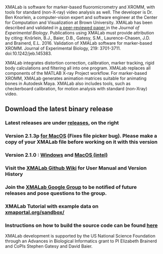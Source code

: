 XMALab is software for marker-based fluoromicrometry and XROMM, with tools for standard (non-X-ray) video analysis as well. The developer is Dr. Ben Knorlein, a computer-vision expert and software engineer at the Center for Computation and Visualization at Brown University. XMALab has been described and validated in [a peer-reviewed paper ](http://jeb.biologists.org/content/early/2016/09/21/jeb.145383) in the *Journal of Experimental Biology*. Publications using XMALab must provide attribution by citing: Knšrlein, B.J., Baier, D.B., Gatesy, S.M., Laurence-Chasen, J.D. and Brainerd, E.L. 2016. Validation of XMALab software for marker-based XROMM. Journal of Experimental Biology, 219: 3701-3711. doi:10.1242/jeb.145383.

XMALab integrates distortion correction, calibration, marker tracking, rigid body calculations and filtering all into one program. XMALab replaces all
components of the MATLAB X-ray Project workflow. For marker-based XROMM, XMALab generates animation matrices suitable for animating bones in Autodesk Maya. XMALab also includes tools, such as checkerboard calibration, for motion analysis with standard (non-Xray) video.
## Download the latest binary release #
### Latest releases are under [releases](https://github.com/XROMMPackages/xmalab/releases), on the right
### Version 2.1.3p [for MacOS](https://github.com/XROMMPackages/xmalab/releases/download/v2.1.3p/XMALab2.1.3p_MacOS15.4_workaround.dmg) (Fixes file picker bug). Please make a copy of your XMALab file before working on it with this version
### Version 2.1.0 :  [Windows](https://github.com/XROMMPackages/xmalab/releases/download/v2.1.3p/XMALab_Setup-2.1.0.msi) and [MacOS (intel)](https://github.com/XROMMPackages/xmalab/releases/download/v2.1.0/XMALab_2.1.0.dmg)

### Visit the [XMALab Github Wiki](https://github.com/XROMMPackages/xmalab/wiki) for User Manual and Version History
### Join the [XMALab Google Group](https://groups.google.com/a/brown.edu/forum/?hl=en#!forum/xmalab) to be notified of future releases and pose questions to the group.
### XMALab Tutorial with example data on [xmaportal.org/sandbox/](http://xmaportal.org/sandbox/larequest.php?request=explorePublicStudy&StudyID=49&instit=SANDBOX1)
### Instructions on how to build the source code can be found [here](https://github.com/XROMMPackages/xmalab/wiki/Instructions%20for%20developers)

XMALab development is supported by the US National Science Foundation through an Advances in Biological Informatics grant to PI Elizabeth Brainerd and 
CoPIs Stephen Gatesy and David Baier.
